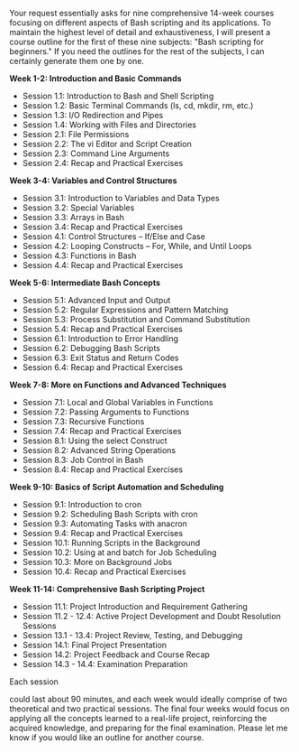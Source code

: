 Your request essentially asks for nine comprehensive 14-week courses focusing on different aspects of Bash scripting and its applications. To maintain the highest level of detail and exhaustiveness, I will present a course outline for the first of these nine subjects: "Bash scripting for beginners." If you need the outlines for the rest of the subjects, I can certainly generate them one by one.

**Week 1-2: Introduction and Basic Commands**
- Session 1.1: Introduction to Bash and Shell Scripting
- Session 1.2: Basic Terminal Commands (ls, cd, mkdir, rm, etc.)
- Session 1.3: I/O Redirection and Pipes
- Session 1.4: Working with Files and Directories
- Session 2.1: File Permissions
- Session 2.2: The vi Editor and Script Creation
- Session 2.3: Command Line Arguments
- Session 2.4: Recap and Practical Exercises

**Week 3-4: Variables and Control Structures**
- Session 3.1: Introduction to Variables and Data Types
- Session 3.2: Special Variables
- Session 3.3: Arrays in Bash
- Session 3.4: Recap and Practical Exercises
- Session 4.1: Control Structures – If/Else and Case
- Session 4.2: Looping Constructs – For, While, and Until Loops
- Session 4.3: Functions in Bash
- Session 4.4: Recap and Practical Exercises

**Week 5-6: Intermediate Bash Concepts**
- Session 5.1: Advanced Input and Output
- Session 5.2: Regular Expressions and Pattern Matching
- Session 5.3: Process Substitution and Command Substitution
- Session 5.4: Recap and Practical Exercises
- Session 6.1: Introduction to Error Handling
- Session 6.2: Debugging Bash Scripts
- Session 6.3: Exit Status and Return Codes
- Session 6.4: Recap and Practical Exercises

**Week 7-8: More on Functions and Advanced Techniques**
- Session 7.1: Local and Global Variables in Functions
- Session 7.2: Passing Arguments to Functions
- Session 7.3: Recursive Functions
- Session 7.4: Recap and Practical Exercises
- Session 8.1: Using the select Construct
- Session 8.2: Advanced String Operations
- Session 8.3: Job Control in Bash
- Session 8.4: Recap and Practical Exercises

**Week 9-10: Basics of Script Automation and Scheduling**
- Session 9.1: Introduction to cron
- Session 9.2: Scheduling Bash Scripts with cron
- Session 9.3: Automating Tasks with anacron
- Session 9.4: Recap and Practical Exercises
- Session 10.1: Running Scripts in the Background
- Session 10.2: Using at and batch for Job Scheduling
- Session 10.3: More on Background Jobs
- Session 10.4: Recap and Practical Exercises

**Week 11-14: Comprehensive Bash Scripting Project**
- Session 11.1: Project Introduction and Requirement Gathering
- Session 11.2 - 12.4: Active Project Development and Doubt Resolution Sessions
- Session 13.1 - 13.4: Project Review, Testing, and Debugging
- Session 14.1: Final Project Presentation
- Session 14.2: Project Feedback and Course Recap
- Session 14.3 - 14.4: Examination Preparation

Each session

 could last about 90 minutes, and each week would ideally comprise of two theoretical and two practical sessions. The final four weeks would focus on applying all the concepts learned to a real-life project, reinforcing the acquired knowledge, and preparing for the final examination. Please let me know if you would like an outline for another course.